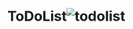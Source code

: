 # ToDoList![todolist](https://user-images.githubusercontent.com/59081893/177177813-22bce2dc-f228-4579-b2c7-cd6308971249.png)
